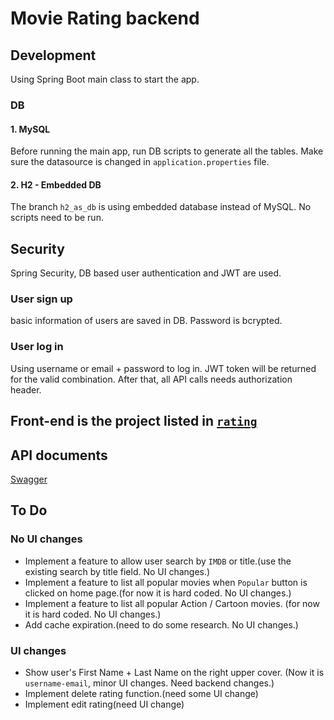 # Movie Rating backend

## Development 
Using Spring Boot main class to start the app.
### DB 
#### 1. MySQL
Before running the main app, run DB scripts to generate all the tables.
Make sure the datasource is changed in `application.properties` file.

#### 2. H2 - Embedded DB
The branch `h2_as_db` is using embedded database instead of MySQL.
No scripts need to be run.

## Security
Spring Security, DB based user authentication and JWT are used.
### User sign up
basic information of users are saved in DB. Password is bcrypted.
### User log in
Using username or email  +  password to log in. JWT token will be returned for the valid combination.
After that, all API calls needs authorization header.

## Front-end is the project listed in [`rating`](https://github.com/AntraJava/movie_rating_front_end)

## API documents

[Swagger](http://localhost:8080/swagger-ui.html)

## To Do
### No UI changes
* Implement a feature to allow user search by `IMDB` or title.(use the existing search by title field. No UI changes.)
* Implement a feature to list all popular movies when `Popular` button is clicked on home page.(for now it is hard coded. No UI changes.)
* Implement a feature to list all popular Action / Cartoon movies. (for now it is hard coded. No UI changes.)
* Add cache expiration.(need to do some research. No UI changes.)

### UI changes
* Show user's First Name + Last Name on the right upper cover. (Now it is `username-email`, minor UI changes. Need backend changes.)
* Implement delete rating function.(need some UI change)
* Implement edit rating(need UI change)
